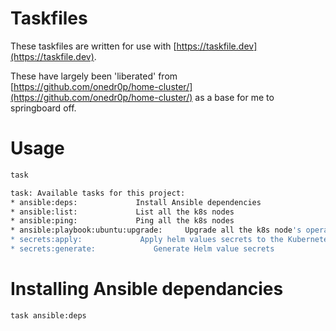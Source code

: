 # Taskfiles

These taskfiles are written for use with [https://taskfile.dev](https://taskfile.dev).

These have largely been 'liberated' from [https://github.com/onedr0p/home-cluster/](https://github.com/onedr0p/home-cluster/) as a base for me to springboard off.

# Usage

```bash
task

task: Available tasks for this project:
* ansible:deps:             Install Ansible dependencies
* ansible:list:             List all the k8s nodes
* ansible:ping:             Ping all the k8s nodes
* ansible:playbook:ubuntu:upgrade:     Upgrade all the k8s node's operating system
* secrets:apply:             Apply helm values secrets to the Kubernetes cluster
* secrets:generate:             Generate Helm value secrets
```

# Installing Ansible dependancies

```bash
task ansible:deps
```
